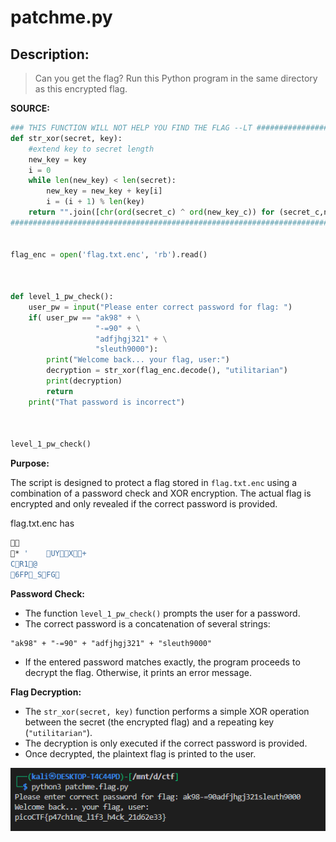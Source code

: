 # **patchme.py**


## Description:

> Can you get the flag? Run this Python program in the same directory as this encrypted flag.


**SOURCE:**


```py
### THIS FUNCTION WILL NOT HELP YOU FIND THE FLAG --LT ########################
def str_xor(secret, key):
    #extend key to secret length
    new_key = key
    i = 0
    while len(new_key) < len(secret):
        new_key = new_key + key[i]
        i = (i + 1) % len(key)        
    return "".join([chr(ord(secret_c) ^ ord(new_key_c)) for (secret_c,new_key_c) in zip(secret,new_key)])
###############################################################################


flag_enc = open('flag.txt.enc', 'rb').read()



def level_1_pw_check():
    user_pw = input("Please enter correct password for flag: ")
    if( user_pw == "ak98" + \
                   "-=90" + \
                   "adfjhgj321" + \
                   "sleuth9000"):
        print("Welcome back... your flag, user:")
        decryption = str_xor(flag_enc.decode(), "utilitarian")
        print(decryption)
        return
    print("That password is incorrect")



level_1_pw_check()
```

**Purpose:**

The script is designed to protect a flag stored in `flag.txt.enc` using a combination of a password check and XOR encryption. The actual flag is encrypted and only revealed if the correct password is provided.

flag.txt.enc has

```bash

* '	UYX+
CR1@
6FP_SFG
```


**Password Check:**

* The function `level_1_pw_check()` prompts the user for a password.
* The correct password is a concatenation of several strings:

```
"ak98" + "-=90" + "adfjhgj321" + "sleuth9000"
```
* If the entered password matches exactly, the program proceeds to decrypt the flag. Otherwise, it prints an error message.


**Flag Decryption:**

* The `str_xor(secret, key)` function performs a simple XOR operation between the secret (the encrypted flag) and a repeating key (`"utilitarian"`).
* The decryption is only executed if the correct password is provided.
* Once decrypted, the plaintext flag is printed to the user.

![result](./img/result.png)